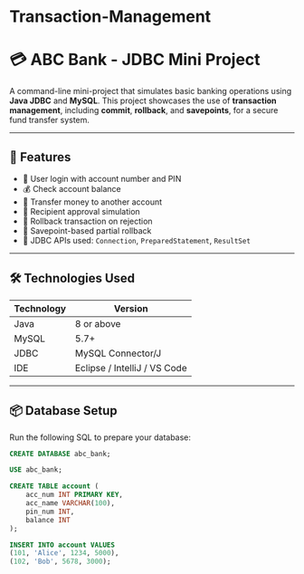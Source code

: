# Transaction-Management
# 💳 ABC Bank - JDBC Mini Project

A command-line mini-project that simulates basic banking operations using **Java JDBC** and **MySQL**. This project showcases the use of **transaction management**, including **commit**, **rollback**, and **savepoints**, for a secure fund transfer system.

---

## 🚀 Features

- 🔐 User login with account number and PIN
- 💰 Check account balance
- 🔄 Transfer money to another account
- 🧩 Recipient approval simulation
- 🔄 Rollback transaction on rejection
- 📌 Savepoint-based partial rollback
- 🎯 JDBC APIs used: `Connection`, `PreparedStatement`, `ResultSet`

---

## 🛠️ Technologies Used

| Technology | Version |
|------------|---------|
| Java       | 8 or above |
| MySQL      | 5.7+ |
| JDBC       | MySQL Connector/J |
| IDE        | Eclipse / IntelliJ / VS Code |

---

## 📦 Database Setup

Run the following SQL to prepare your database:

```sql
CREATE DATABASE abc_bank;

USE abc_bank;

CREATE TABLE account (
    acc_num INT PRIMARY KEY,
    acc_name VARCHAR(100),
    pin_num INT,
    balance INT
);

INSERT INTO account VALUES
(101, 'Alice', 1234, 5000),
(102, 'Bob', 5678, 3000);
